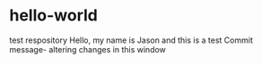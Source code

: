 # hello-world
test respository
Hello, my name is Jason and this is a test
Commit message- altering changes in this window
